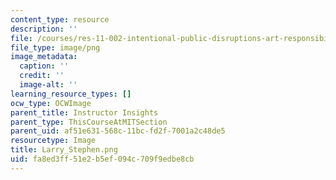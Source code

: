```yaml
---
content_type: resource
description: ''
file: /courses/res-11-002-intentional-public-disruptions-art-responsibility-and-pedagogy-fall-2017/fa8ed3ff51e2b5ef094c709f9edbe8cb_Larry_Stephen.png
file_type: image/png
image_metadata:
  caption: ''
  credit: ''
  image-alt: ''
learning_resource_types: []
ocw_type: OCWImage
parent_title: Instructor Insights
parent_type: ThisCourseAtMITSection
parent_uid: af51e631-568c-11bc-fd2f-7001a2c48de5
resourcetype: Image
title: Larry_Stephen.png
uid: fa8ed3ff-51e2-b5ef-094c-709f9edbe8cb
---
```

